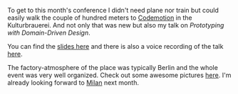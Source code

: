 To get to this month's conference I didn't need plane nor train but could easily walk the couple of hundred meters to [Codemotion] in the Kulturbrauerei. And not only that was new but also my talk on *Prototyping with Domain-Driven Design*. 

You can find the [slides here] and there is also a voice recording of the talk [here][recording].

The factory-atmosphere of the place was typically Berlin and the whole event was very well organized. Check out some awesome pictures [here][pictures]. I'm already looking forward to [Milan] next month.

[slides here]: http://blog.rtens.org/static/res/rapid_prototyping_with_ddd.pdf
[recording]: https://www.voicerepublic.com/talks/rapid-prototyping
[pictures]: https://www.flickr.com/photos/newthinking_de/sets/72157674861773860/with/30114374153/
[Codemotion]: http://berlin2016.codemotionworld.com/
[Milan]: http://milan2016.codemotionworld.com/
